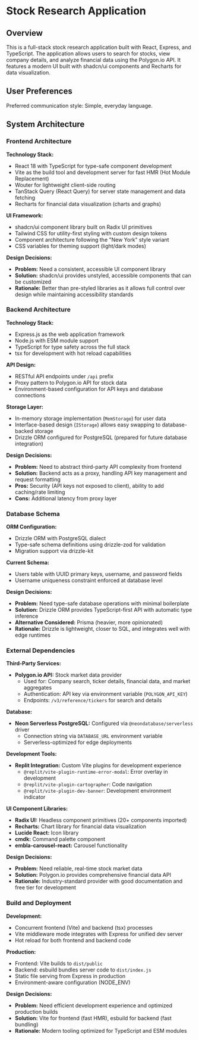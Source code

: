 # Stock Research Application

## Overview

This is a full-stack stock research application built with React, Express, and TypeScript. The application allows users to search for stocks, view company details, and analyze financial data using the Polygon.io API. It features a modern UI built with shadcn/ui components and Recharts for data visualization.

## User Preferences

Preferred communication style: Simple, everyday language.

## System Architecture

### Frontend Architecture

**Technology Stack:**
- React 18 with TypeScript for type-safe component development
- Vite as the build tool and development server for fast HMR (Hot Module Replacement)
- Wouter for lightweight client-side routing
- TanStack Query (React Query) for server state management and data fetching
- Recharts for financial data visualization (charts and graphs)

**UI Framework:**
- shadcn/ui component library built on Radix UI primitives
- Tailwind CSS for utility-first styling with custom design tokens
- Component architecture following the "New York" style variant
- CSS variables for theming support (light/dark modes)

**Design Decisions:**
- **Problem:** Need a consistent, accessible UI component library
- **Solution:** shadcn/ui provides unstyled, accessible components that can be customized
- **Rationale:** Better than pre-styled libraries as it allows full control over design while maintaining accessibility standards

### Backend Architecture

**Technology Stack:**
- Express.js as the web application framework
- Node.js with ESM module support
- TypeScript for type safety across the full stack
- tsx for development with hot reload capabilities

**API Design:**
- RESTful API endpoints under `/api` prefix
- Proxy pattern to Polygon.io API for stock data
- Environment-based configuration for API keys and database connections

**Storage Layer:**
- In-memory storage implementation (`MemStorage`) for user data
- Interface-based design (`IStorage`) allows easy swapping to database-backed storage
- Drizzle ORM configured for PostgreSQL (prepared for future database integration)

**Design Decisions:**
- **Problem:** Need to abstract third-party API complexity from frontend
- **Solution:** Backend acts as a proxy, handling API key management and request formatting
- **Pros:** Security (API keys not exposed to client), ability to add caching/rate limiting
- **Cons:** Additional latency from proxy layer

### Database Schema

**ORM Configuration:**
- Drizzle ORM with PostgreSQL dialect
- Type-safe schema definitions using drizzle-zod for validation
- Migration support via drizzle-kit

**Current Schema:**
- Users table with UUID primary keys, username, and password fields
- Username uniqueness constraint enforced at database level

**Design Decisions:**
- **Problem:** Need type-safe database operations with minimal boilerplate
- **Solution:** Drizzle ORM provides TypeScript-first API with automatic type inference
- **Alternative Considered:** Prisma (heavier, more opinionated)
- **Rationale:** Drizzle is lightweight, closer to SQL, and integrates well with edge runtimes

### External Dependencies

**Third-Party Services:**
- **Polygon.io API:** Stock market data provider
  - Used for: Company search, ticker details, financial data, and market aggregates
  - Authentication: API key via environment variable (`POLYGON_API_KEY`)
  - Endpoints: `/v3/reference/tickers` for search and details

**Database:**
- **Neon Serverless PostgreSQL:** Configured via `@neondatabase/serverless` driver
  - Connection string via `DATABASE_URL` environment variable
  - Serverless-optimized for edge deployments

**Development Tools:**
- **Replit Integration:** Custom Vite plugins for development experience
  - `@replit/vite-plugin-runtime-error-modal`: Error overlay in development
  - `@replit/vite-plugin-cartographer`: Code navigation
  - `@replit/vite-plugin-dev-banner`: Development environment indicator

**UI Component Libraries:**
- **Radix UI:** Headless component primitives (20+ components imported)
- **Recharts:** Chart library for financial data visualization
- **Lucide React:** Icon library
- **cmdk:** Command palette component
- **embla-carousel-react:** Carousel functionality

**Design Decisions:**
- **Problem:** Need reliable, real-time stock market data
- **Solution:** Polygon.io provides comprehensive financial data API
- **Rationale:** Industry-standard provider with good documentation and free tier for development

### Build and Deployment

**Development:**
- Concurrent frontend (Vite) and backend (tsx) processes
- Vite middleware mode integrates with Express for unified dev server
- Hot reload for both frontend and backend code

**Production:**
- Frontend: Vite builds to `dist/public`
- Backend: esbuild bundles server code to `dist/index.js`
- Static file serving from Express in production
- Environment-aware configuration (NODE_ENV)

**Design Decisions:**
- **Problem:** Need efficient development experience and optimized production builds
- **Solution:** Vite for frontend (fast HMR), esbuild for backend (fast bundling)
- **Rationale:** Modern tooling optimized for TypeScript and ESM modules